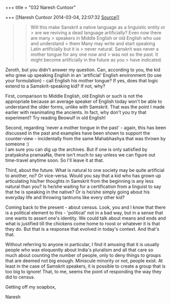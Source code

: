 +++
title = "032 Naresh Cuntoor"

+++
[[Naresh Cuntoor	2014-03-04, 22:07:32 [Source](https://groups.google.com/g/samskrita/c/PR2bj1VMfvw)]]



> 
> > 
> >   
> > 
> > Will this make Sanskrit a native language as a linguistic entity or > are we reviving a dead language artificially? Even now there are many > speakers in Middle English or old English who use and understand > them Many may write and start speaking Latin artificially but it is > never natural. Sanskrit was never a mother tongue for any one now and > was not so the past. It might become artificially in the future as you > have indicated.  
> > 
> > 
> > 

  

Zeroth, but you didn't answer my question. Can, according to you, the kid who grew up speaking English in an 'artificial' English environment (to use your formulation) - call English his mother tongue? If yes, does that logic extend to a Samskrit-speaking kid? If not, why?  

  
First, comparison to Middle English, old English or such is not the appropriate because an average speaker of English today won't be able to understand the older forms, unlike with Samskrit. That was the point I made earlier with reanimating the ancients. In fact, why don't you try that experiment? Try reading Beowulf in old English!  
  

Second, regarding 'never a mother tongue in the past' - again, this has been discussed in the past and examples have been shown to support the counter-view - incidentally from the same Mahabhashya that was thrown by someone :)  
I am sure you can dig up the archives. But if one is only satisfied by pratyaksha pramaaNa, there isn't much to say unless we can figure out time-travel anytime soon. So I'll leave it at that.  
  

Third, about the future. What is natural to one society may be quite artificial to another, no? Or vice-versa. Would you say that a kid who has grown up articulating his/her thoughts in Samskrit from the beginning is any less natural than you? Is he/she waiting for a certification from a linguist to say that he is speaking in the native? Or is he/she simply going about his everyday life and throwing tantrums like every other kid?  
  

Coming back to the present - about census. Look, you and I know that there is a political element to this - 'political' not in a bad way, but in a sense that one wants to assert one's identity. We could talk about means and ends and what is justified till the chickens come home to roost or whatever it is that they do. But that is a response that evolved in today's context. And that's that.  
  
Without referring to anyone in particular, I find it amusing that it is usually people who wax eloquently about India's pluralism and all that care so much about counting the number of people, only to deny things to groups that are deemed not big enough. Miniscule minority or not, people exist. At least in the case of Samskrit speakers, it is possible to create a group that is too big to ignore! That, to me, seems the point of responding the way they did to census.  
  
  

Getting off my soapbox,  

Naresh  

  

  

